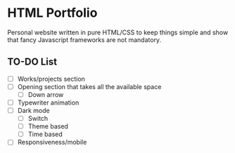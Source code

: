 # HTML Portfolio
Personal website written in pure HTML/CSS to keep things simple and show that fancy Javascript frameworks are not mandatory.

## TO-DO List
- [ ] Works/projects section
- [ ] Opening section that takes all the available space
    - [ ] Down arrow
- [ ] Typewriter animation
- [ ] Dark mode
    - [ ] Switch
    - [ ] Theme based
    - [ ] Time based
- [ ] Responsiveness/mobile
